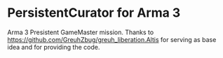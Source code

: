 # PersistentCurator for Arma 3
Arma 3 Presistent GameMaster mission.
Thanks to https://github.com/GreuhZbug/greuh_liberation.Altis for serving as base idea and for providing the code.